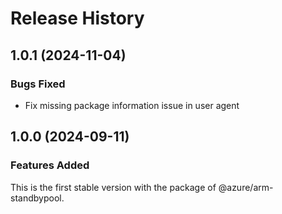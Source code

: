 # Release History

## 1.0.1 (2024-11-04)

### Bugs Fixed

- Fix missing package information issue in user agent
    
## 1.0.0 (2024-09-11)

### Features Added

This is the first stable version with the package of @azure/arm-standbypool.
